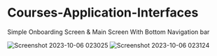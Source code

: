 # Courses-Application-Interfaces
Simple Onboarding Screen &amp; Main Screen With Bottom Navigation bar 

![Screenshot 2023-10-06 023025](https://github.com/AbdullahZaghloul/Courses-Application-Interfaces/assets/100302861/ed4f93ef-534f-4ecc-825b-01f1d0a7561e)
![Screenshot 2023-10-06 023124](https://github.com/AbdullahZaghloul/Courses-Application-Interfaces/assets/100302861/265584d4-b27d-4edd-ab3e-e03c2f5e65a0)
